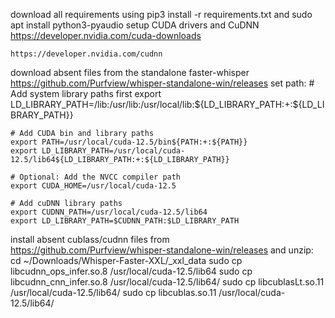 download all requirements using 
    pip3 install -r requirements.txt
and
    sudo apt install python3-pyaudio
setup CUDA drivers and CuDNN
    https://developer.nvidia.com/cuda-downloads

    https://developer.nvidia.com/cudnn
    
download absent files from the standalone faster-whisper
    https://github.com/Purfview/whisper-standalone-win/releases
set path:
    # Add system library paths first
    export LD_LIBRARY_PATH=/lib:/usr/lib:/usr/local/lib:${LD_LIBRARY_PATH:+:${LD_LIBRARY_PATH}}

    # Add CUDA bin and library paths
    export PATH=/usr/local/cuda-12.5/bin${PATH:+:${PATH}}
    export LD_LIBRARY_PATH=/usr/local/cuda-12.5/lib64${LD_LIBRARY_PATH:+:${LD_LIBRARY_PATH}}

    # Optional: Add the NVCC compiler path
    export CUDA_HOME=/usr/local/cuda-12.5

    # Add cuDNN library paths
    export CUDNN_PATH=/usr/local/cuda-12.5/lib64
    export LD_LIBRARY_PATH=$CUDNN_PATH:$LD_LIBRARY_PATH
install absent cublass/cudnn files from https://github.com/Purfview/whisper-standalone-win/releases and unzip:
    cd ~/Downloads/Whisper-Faster-XXL/_xxl_data
    sudo cp libcudnn_ops_infer.so.8 /usr/local/cuda-12.5/lib64
    sudo cp libcudnn_cnn_infer.so.8 /usr/local/cuda-12.5/lib64/
    sudo cp libcublasLt.so.11 /usr/local/cuda-12.5/lib64/
    sudo cp libcublas.so.11 /usr/local/cuda-12.5/lib64/
